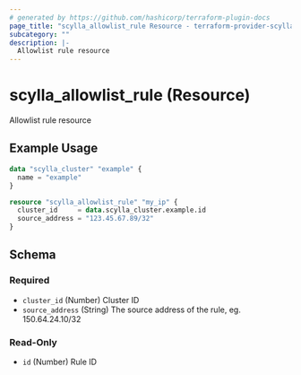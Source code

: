 ```yaml
---
# generated by https://github.com/hashicorp/terraform-plugin-docs
page_title: "scylla_allowlist_rule Resource - terraform-provider-scylla"
subcategory: ""
description: |-
  Allowlist rule resource
---
```


# scylla_allowlist_rule (Resource)

Allowlist rule resource

## Example Usage

```terraform
data "scylla_cluster" "example" {
  name = "example"
}

resource "scylla_allowlist_rule" "my_ip" {
  cluster_id     = data.scylla_cluster.example.id
  source_address = "123.45.67.89/32"
}
```

<!-- schema generated by tfplugindocs -->
## Schema

### Required

- `cluster_id` (Number) Cluster ID
- `source_address` (String) The source address of the rule, eg. 150.64.24.10/32

### Read-Only

- `id` (Number) Rule ID


